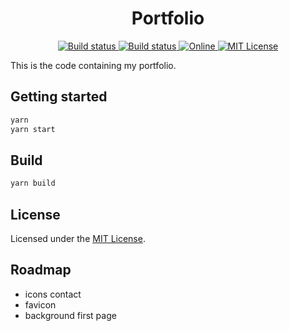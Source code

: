 <h1 align="center">
  Portfolio
</h1>
<div align="center">
<a href="https://www.gatsbyjs.org/">
  <img src="https://img.shields.io/badge/maintained%20with-gatsby-cc00ff.svg" alt="Build status" />
</a>
<a href="https://travis-ci.com/friedrith/portfolio">
  <img src="https://travis-ci.com/friedrith/portfolio.svg?branch=master" alt="Build status" />
</a>
<a href="https://thibaultfriedrich.io">
  <img src="https://img.shields.io/website?down_color=lightgrey&down_message=offline&up_color=blue&up_message=online&url=https%3A%2F%2Fthibaultfriedrich.io" alt="Online" />
</a>
<a href="./LICENSE">
  <img src="https://img.shields.io/github/license/friedrith/portfolio.svg" alt="MIT License" />
</a>
</div>

This is the code containing my portfolio.

## Getting started

```bash
yarn
yarn start
```

## Build

```bash
yarn build
```

## License

Licensed under the [MIT License](./LICENSE).

## Roadmap

- icons contact
- favicon
- background first page
